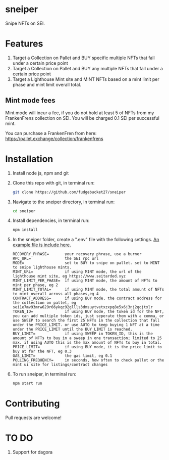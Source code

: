 # sneiper
Snipe NFTs on SEI.

# Features
1. Target a Collection on Pallet and BUY specific multiple NFTs that fall under a certain price point
2. Target a Collection on Pallet and BUY any multiple NFTs that fall under a certain price point
3. Target a Lighthouse Mint site and MINT NFTs based on a mint limit per phase and mint limit overall total.

## Mint mode fees
Mint mode will incur a fee, if you do not hold at least 5 of NFTs from my FrankenFrens collection on SEI. You will be charged 0.1 SEI per successful mint. 

You can purchase a FrankenFren from here: https://pallet.exchange/collection/frankenfrens

# Installation
1. Install node js, npm and git
2. Clone this repo with git, in terminal run:
   ```bash
   git clone https://github.com/fudgebucket27/sneiper
   ```
3. Navigate to the sneiper directory, in terminal run:
   ```bash
   cd sneiper
   ```
4. Install dependencies, in terminal run:
   ```bash
   npm install
   ```
5. In the sneiper folder, create a ".env" file with the following settings. [An example file is include here.](https://github.com/fudgebucket27/sneiper/blob/main/.env.example)
   ```text
   RECOVERY_PHRASE=       your recovery phrase, use a burner
   RPC_URL=               the SEI rpc url
   MODE=                  set to BUY to snipe on pallet. set to MINT to snipe lighthouse mints.
   MINT_URL=              if using MINT mode, the url of the lighthouse mint site, eg https://www.seitarded.xyz 
   MINT_LIMIT_PER_PHASE=  if using MINT mode, the amount of NFTs to mint per phase, eg 2
   MINT_LIMIT_TOTAL=      if using MINT mode, the total amount of NFTs to mint overall across all phases,eg 4 
   CONTRACT_ADDRESS=      if using BUY mode, the contract address for the collection on pallet, eg sei1e7mv93mrw629r66ykqc92gllls3dmsuytvetxzxpq8e5x6j3nj2qqjtxlr
   TOKEN_ID=              if using BUY mode, the token id for the NFT, you can add multiple token ids, just seperate them with a comma, or use SWEEP to search the first 25 NFTs in the collection that fall under the PRICE_LIMIT. or use AUTO to keep buying 1 NFT at a time under the PRICE_LIMIT until the BUY_LIMIT is reached. 
   BUY_LIMIT=             if using SWEEP in TOKEN_ID, this is the amount of NFTs to buy in a sweep in one transaction; limited to 25 max. if using AUTO this is the max amount of NFTs to buy in total.
   PRICE_LIMIT=           if using BUY mode, it is the price limit to buy at for the NFT, eg 0.3
   GAS_LIMIT=             the gas limit, eg 0.1
   POLLING_FREQUENCY=     in seconds, how often to check pallet or the mint ui site for listings/contract changes
   ```
   
6. To run sneiper, in terminal run:
   ```bash
   npm start run
   ```
   
# Contributing
Pull requests are welcome! 

# TO DO
1. Support for dagora
